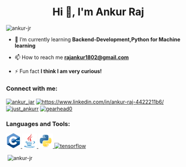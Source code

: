 
<h1 align="center">Hi 👋, I'm Ankur Raj</h1>


<p align="left"> <img src="https://komarev.com/ghpvc/?username=ankur-jr&label=Profile%20views&color=0e75b6&style=flat" alt="ankur-jr" /> </p>

- 🌱 I’m currently learning **Backend-Development,Python for Machine learning**

- 📫 How to reach me **rajankur1802@gmail.com**

- ⚡ Fun fact **I think I am very curious!**

<h3 align="left">Connect with me:</h3>
<p align="left">
<a href="https://twitter.com/ankur_jar" target="blank"><img align="center" src="https://raw.githubusercontent.com/rahuldkjain/github-profile-readme-generator/master/src/images/icons/Social/twitter.svg" alt="ankur_jar" height="30" width="40" /></a>
<a href="https://linkedin.com/in/https://www.linkedin.com/in/ankur-raj-4422211b6/" target="blank"><img align="center" src="https://raw.githubusercontent.com/rahuldkjain/github-profile-readme-generator/master/src/images/icons/Social/linked-in-alt.svg" alt="https://www.linkedin.com/in/ankur-raj-4422211b6/" height="30" width="40" /></a>
<a href="https://instagram.com/just_ankurr" target="blank"><img align="center" src="https://raw.githubusercontent.com/rahuldkjain/github-profile-readme-generator/master/src/images/icons/Social/instagram.svg" alt="just_ankurr" height="30" width="40" /></a>
<a href="https://www.codechef.com/users/gearhead0" target="blank"><img align="center" src="https://cdn.jsdelivr.net/npm/simple-icons@3.1.0/icons/codechef.svg" alt="gearhead0" height="30" width="40" /></a>
</p>

<h3 align="left">Languages and Tools:</h3>
<p align="left"> <a href="https://www.w3schools.com/cpp/" target="_blank" rel="noreferrer"> <img src="https://raw.githubusercontent.com/devicons/devicon/master/icons/cplusplus/cplusplus-original.svg" alt="cplusplus" width="40" height="40"/> </a> <a href="https://www.java.com" target="_blank" rel="noreferrer"> <img src="https://raw.githubusercontent.com/devicons/devicon/master/icons/java/java-original.svg" alt="java" width="40" height="40"/> </a> <a href="https://www.python.org" target="_blank" rel="noreferrer"> <img src="https://raw.githubusercontent.com/devicons/devicon/master/icons/python/python-original.svg" alt="python" width="40" height="40"/> </a> <a href="https://www.tensorflow.org" target="_blank" rel="noreferrer"> <img src="https://www.vectorlogo.zone/logos/tensorflow/tensorflow-icon.svg" alt="tensorflow" width="40" height="40"/> </a> </p>

<p>&nbsp;<img align="center" src="https://github-readme-stats.vercel.app/api?username=ankur-jr&show_icons=true&locale=en" alt="ankur-jr" /></p>



